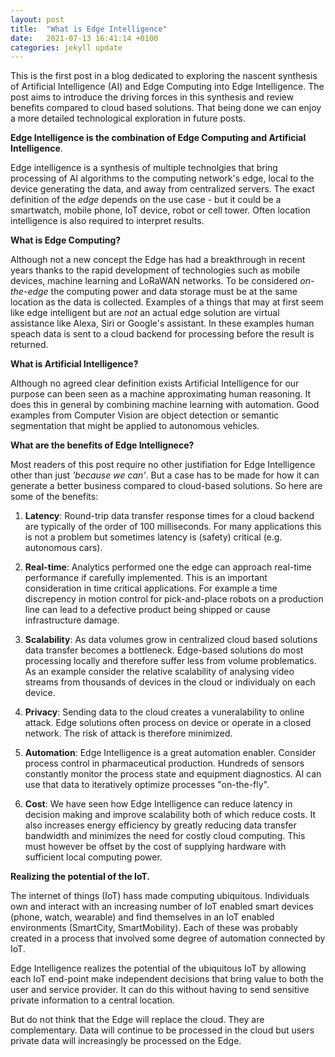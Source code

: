 ```yaml
---
layout: post
title:  "What is Edge Intelligence"
date:   2021-07-13 16:41:14 +0100
categories: jekyll update
---
```


This is the first post in a blog dedicated to exploring the nascent synthesis of Artificial Intelligence (AI) and Edge Computing into Edge Intelligence. The post aims to introduce the driving forces in this synthesis and review benefits compared to cloud based solutions. That being done we can enjoy a more detailed technological exploration in future posts.

__Edge Intelligence is the combination of Edge Computing and Artificial Intelligence__.

Edge intelligence is a synthesis of multiple technolgies that bring processing of AI algorithms to the computing network's edge, local to the device generating the data, and away from centralized servers. The exact definition of the _edge_ depends on the use case - but it could be a smartwatch, mobile phone, IoT device, robot or cell tower. Often location intelligence is also required to interpret results.

__What is Edge Computing?__

Although not a new concept the Edge has had a breakthrough in recent years thanks to the rapid development of technologies such as mobile devices, machine learning and LoRaWAN networks. To be considered _on-the-edge_ the computing power and data storage must be at the same location as the data is collected. Examples of a things that may at first seem like edge intelligent but are _not_ an actual edge solution are virtual assistance like Alexa, Siri or Google's assistant. In these examples human speach data is sent to a cloud backend for processing before the result is returned.

__What is Artificial Intelligence?__

Although no agreed clear definition exists Artificial Intelligence for our purpose can been seen as a machine approximating human reasoning. It does this in general by combining machine learning with automation. Good examples from Computer Vision are object detection or semantic segmentation that might be applied to autonomous vehicles. 

__What are the benefits of Edge Intellignece?__

Most readers of this post require no other justifiation for Edge Intelligence other than just _'because we can'_. But a case has to be made for how it can generate a better business compared to cloud-based solutions. So here are some of the benefits:

1. __Latency__: Round-trip data transfer response times for a cloud backend are typically of the order of 100 milliseconds. For many applications this is not a problem but sometimes latency is (safety) critical (e.g. autonomous cars).

2. __Real-time__: Analytics performed one the edge can approach real-time performance if carefully implemented. This is an important consideration in time critical applications. For example a time discrepency in motion control for pick-and-place robots on a production line can lead to a defective product being shipped or cause infrastructure damage.

3. __Scalability__: As data volumes grow in centralized cloud based solutions data transfer becomes a bottleneck. Edge-based solutions do most processing locally and therefore suffer less from volume problematics. As an example consider the relative scalability of analysing video streams from thousands of devices in the cloud or individualy on each device. 

4. __Privacy__: Sending data to the cloud creates a vuneralability to online attack. Edge solutions often process on device or operate in a closed network. The risk of attack is therefore minimized.

5. __Automation__: Edge Intelligence is a great automation enabler. Consider process control in pharmaceutical production. Hundreds of sensors constantly monitor the process state and equipment diagnostics. AI can use that data to iteratively optimize processes "on-the-fly". 

6. __Cost__: We have seen how Edge Intelligence can reduce latency in decision making and improve scalability both of which reduce costs. It also increases energy efficiency by greatly reducing data transfer bandwidth and minimizes the need for costly cloud computing. This must however be offset by the cost of supplying hardware with sufficient local computing power.

__Realizing the potential of the IoT.__

The internet of things (IoT) hass made computing ubiquitous. Individuals own and interact with an increasing number of IoT enabled smart devices (phone, watch, wearable) and find themselves in an IoT enabled environments (SmartCity, SmartMobility). Each of these was probably created in a process that involved some degree of automation connected by IoT.

Edge Intelligence realizes the potential of the ubiquitous IoT by allowing each IoT end-point make independent decisions that bring value to both the user and service provider. It can do this without having to send sensitive private information to a central location. 

But do not think that the Edge will replace the cloud. They are complementary. Data will continue to be processed in the cloud but users private data will increasingly be processed on the Edge.